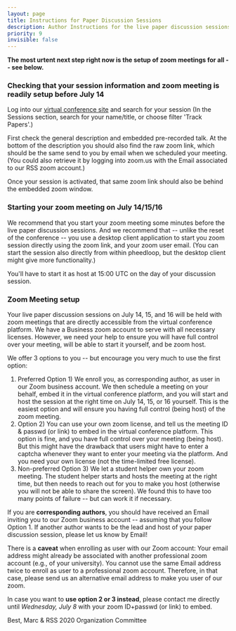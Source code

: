 ```yaml
---
layout: page
title: Instructions for Paper Discussion Sessions
description: Author Instructions for the live paper discussion sessions
priority: 9
invisible: false
---
```


<b>The most urtent next step right now is the setup of zoom
meetings for all -- see below.</b>

### Checking that your session information and zoom meeting is readily setup before July 14

Log into our
[virtual conference site](https://pheedloop.com/rss2020/virtual/) and
search for your session (In the Sessions section, search for your
name/title, or choose filter 'Track Papers'.)

First check the general description and embedded pre-recorded talk. At
the bottom of the description you should also find the raw zoom link,
which should be the same send to you by email when we scheduled your
meeting. (You could also retrieve it by logging into zoom.us with the
Email associated to our RSS zoom account.)

Once your session is activated, that same zoom link should also be
behind the embedded zoom window.


### Starting your zoom meeting on July 14/15/16

We recommend that you start your zoom meeting some minutes before the
live paper discussion sessions. And we recommend that -- unlike the
reset of the conference -- you use a desktop client application to
start you zoom session directly using the zoom link, and your zoom
user email. (You can start the session also directly from within
pheedloop, but the desktop client might give more functionality.)

You'll have to start it as host at 15:00 UTC on the day of your
discussion session.



### Zoom Meeting setup

Your live paper discussion sessions on July 14, 15, and 16 will be
held with zoom meetings that are directly accessible from the virtual
conference platform. We have a Business zoom account to serve with all
necessary licenses. However, we need your help to ensure you will have
full control over your meeting, will be able to start it yourself, and
be zoom host.

We offer 3 options to you -- but encourage you very
much to use the first option:

1. Preferred Option 1) We enroll you, as corresponding author, as user
  in our Zoom business account. We then schedule a meeting on your
  behalf, embed it in the virtual conference platform, and you will
  start and host the session at the right time on July 14, 15, or 16
  yourself. This is the easiest option and will ensure you having full
  control (being host) of the zoom meeting.
2. Option 2) You can use your own zoom license, and tell us the
  meeting ID & passwd (or link) to embed in the virtual conference
  platform. This option is fine, and you have full control over your
  meeting (being host). But this might have the drawback that users
  might have to enter a captcha whenever they want to enter your
  meeting via the platform. And you need your own license (not the
  time-limited free license).
3. Non-preferred Option 3) We let a student helper own your zoom
  meeting. The student helper starts and hosts the meeting at the
  right time, but then needs to reach out for you to make you host
  (otherwise you will not be able to share the screen). We found this
  to have too many points of failure -- but can work it if necessary.

If you are **corresponding authors**, you should have received an
Email inviting you to our Zoom business account -- assuming that you
follow Option 1. If another author wants to be the lead and host of
your paper discussion session, please let us know by Email!

There is a **caveat** when enrolling as user with our Zoom account: Your
email address might already be associated with another professional
zoom account (e.g., of your university). You cannot use the same Email
address twice to enroll as user to a professional zoom
account. Therefore, in that case, please send us an alternative email
address to make you user of our zoom.

In case you want to **use option 2 or 3 instead**, please contact me
directly until *Wednesday, July 8* with your zoom ID+passwd (or link)
to embed.



Best,
Marc
& RSS 2020 Organization Committee
